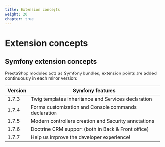 ```yaml
---
title: Extension concepts
weight: 20
chapter: true
---
```


# Extension concepts

## Symfony extension concepts

PrestaShop modules acts as Symfony bundles, extension points are added continuously in each minor version:

| Version  | Symfony features                                     |
|----------|------------------------------------------------------|
| 1.7.3    | Twig templates inheritance and Services declaration  |
| 1.7.4    | Forms customization and Console commands declaration |
| 1.7.5    | Modern controllers creation and Security annotations |
| 1.7.6    | Doctrine ORM support (both in Back & Front office)   |
| 1.7.7    | Help us improve the developer experience!            |
